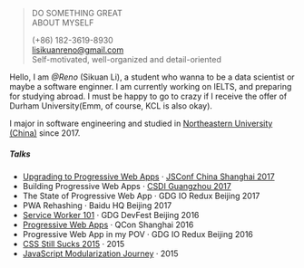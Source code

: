 

> DO SOMETHING GREAT  
> ABOUT MYSELF
> 
> (+86) 182-3619-8930  
> lisikuanreno@gmail.com  
> Self-motivated, well-organized and detail-oriented  



Hello, I am *@Reno* (Sikuan Li), a student who wanna to be a data scientist or maybe a  software enginner. I am currently working on IELTS, and preparing for studying abroad. I must be happy to go to crazy if I receive the offer of Durham University(Emm, of course, KCL is also okay).

I major in software engineering and studied in [Northeastern University (China)](https://en.wikipedia.org/wiki/Northeastern_University_(China)) since 2017.

##### Talks

- [Upgrading to Progressive Web Apps][9] · [JSConf China Shanghai 2017](http://2017.jsconf.cn/)
- Building Progressive Web Apps · [CSDI Guangzhou 2017](http://www.csdisummit.com/)
- The State of Progressive Web App · GDG IO Redux Beijing 2017
- PWA Rehashing · Baidu HQ Beijing 2017
- [Service Worker 101][5] · GDG DevFest Beijing 2016
- [Progressive Web Apps][4] · QCon Shanghai 2016
- Progressive Web App in my POV · GDG IO Redux Beijing 2016
- [CSS Still Sucks 2015][2] · 2015
- [JavaScript Modularization Journey][1] · 2015



[1]: //huangxuan.me/2015/07/09/js-module-7day/
[2]: //huangxuan.me/2015/12/28/css-sucks-2015/
[3]: //huangxuan.me/2016/06/05/pwa-in-my-pov/
[4]: //huangxuan.me/2016/10/20/pwa-qcon2016/
[5]: //huangxuan.me/2016/11/20/sw-101-gdgdf/
[6]: https://yanshuo.io/assets/player/?deck=58ac8598b123db0067292f92 "PWA Rehashing"
[7]: https://yanshuo.io/assets/player/?deck=593ad6fbfe88c2006a0a0d6d "The State of PWA"
[8]: https://yanshuo.io/assets/player/?deck=594d673d570c357d0698a950 "Building PWA"
[9]: //huangxuan.me/jsconfcn2017/


